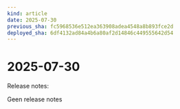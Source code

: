 ```yaml
---
kind: article
date: 2025-07-30
previous_sha: fc5968536e512ea363908adea4548a8b893fce2d
deployed_sha: 6df4132ad84a4b6a80af2d14846c449555642d54
---
```


# 2025-07-30

Release notes:

Geen release notes
